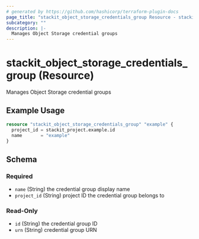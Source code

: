 ```yaml
---
# generated by https://github.com/hashicorp/terraform-plugin-docs
page_title: "stackit_object_storage_credentials_group Resource - stackit"
subcategory: ""
description: |-
  Manages Object Storage credential groups
---
```


# stackit_object_storage_credentials_group (Resource)

Manages Object Storage credential groups

## Example Usage

```terraform
resource "stackit_object_storage_credentials_group" "example" {
  project_id = stackit_project.example.id
  name       = "example"
}
```

<!-- schema generated by tfplugindocs -->
## Schema

### Required

- `name` (String) the credential group display name
- `project_id` (String) project ID the credential group belongs to

### Read-Only

- `id` (String) the credential group ID
- `urn` (String) credential group URN


